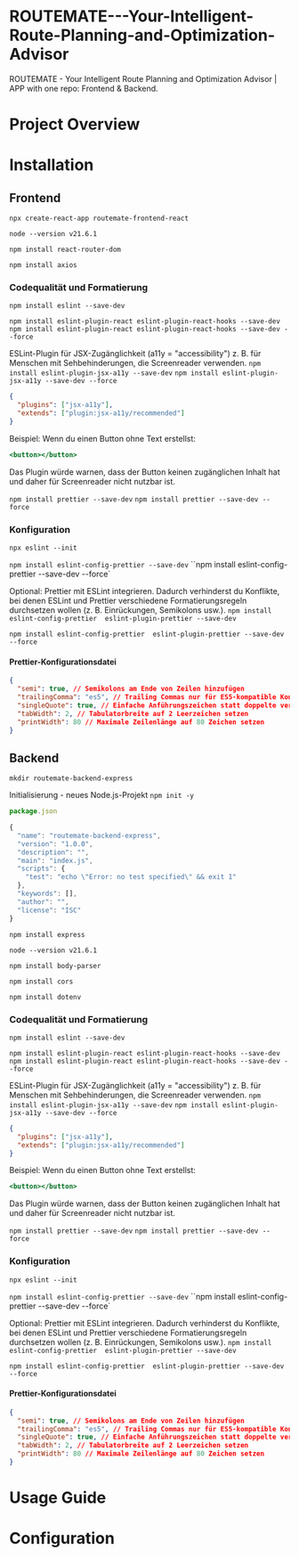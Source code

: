 # ROUTEMATE---Your-Intelligent-Route-Planning-and-Optimization-Advisor

ROUTEMATE - Your Intelligent Route Planning and Optimization Advisor | APP with one repo: Frontend & Backend.

# Project Overview

# Installation

## Frontend

`npx create-react-app routemate-frontend-react`

`node --version v21.6.1`

`npm install react-router-dom`

`npm install axios`

### Codequalität und Formatierung

`npm install eslint --save-dev`

`npm install eslint-plugin-react eslint-plugin-react-hooks --save-dev`
`npm install eslint-plugin-react eslint-plugin-react-hooks --save-dev --force`

ESLint-Plugin für JSX-Zugänglichkeit (a11y = "accessibility") z. B. für Menschen mit Sehbehinderungen, die Screenreader verwenden.
`npm install eslint-plugin-jsx-a11y --save-dev`
`npm install eslint-plugin-jsx-a11y --save-dev --force`

```json
{
  "plugins": ["jsx-a11y"],
  "extends": ["plugin:jsx-a11y/recommended"]
}
```

Beispiel:
Wenn du einen Button ohne Text erstellst:

```jsx
<button></button>
```

Das Plugin würde warnen, dass der Button keinen zugänglichen Inhalt hat und daher für Screenreader nicht nutzbar ist.

`npm install prettier --save-dev`
`npm install prettier --save-dev --force`

### Konfiguration

`npx eslint --init`

`npm install eslint-config-prettier --save-dev`
``npm install eslint-config-prettier --save-dev --force`

Optional: Prettier mit ESLint integrieren.
Dadurch verhinderst du Konflikte, bei denen ESLint und Prettier verschiedene Formatierungsregeln durchsetzen wollen (z. B. Einrückungen, Semikolons usw.).
`npm install eslint-config-prettier  eslint-plugin-prettier --save-dev`

`npm install eslint-config-prettier  eslint-plugin-prettier --save-dev --force`

#### Prettier-Konfigurationsdatei

```json
{
  "semi": true, // Semikolons am Ende von Zeilen hinzufügen
  "trailingComma": "es5", // Trailing Commas nur für ES5-kompatible Konstrukte (z.B. Arrays, Objekte)
  "singleQuote": true, // Einfache Anführungszeichen statt doppelte verwenden
  "tabWidth": 2, // Tabulatorbreite auf 2 Leerzeichen setzen
  "printWidth": 80 // Maximale Zeilenlänge auf 80 Zeichen setzen
}
```

## Backend

`mkdir routemate-backend-express`

Initialisierung - neues Node.js-Projekt
`npm init -y`

```javascript
package.json

{
  "name": "routemate-backend-express",
  "version": "1.0.0",
  "description": "",
  "main": "index.js",
  "scripts": {
    "test": "echo \"Error: no test specified\" && exit 1"
  },
  "keywords": [],
  "author": "",
  "license": "ISC"
}
```

`npm install express`

`node --version v21.6.1`

`npm install body-parser`

`npm install cors`

`npm install dotenv`

### Codequalität und Formatierung

`npm install eslint --save-dev`

`npm install eslint-plugin-react eslint-plugin-react-hooks --save-dev`
`npm install eslint-plugin-react eslint-plugin-react-hooks --save-dev --force`

ESLint-Plugin für JSX-Zugänglichkeit (a11y = "accessibility") z. B. für Menschen mit Sehbehinderungen, die Screenreader verwenden.
`npm install eslint-plugin-jsx-a11y --save-dev`
`npm install eslint-plugin-jsx-a11y --save-dev --force`

```json
{
  "plugins": ["jsx-a11y"],
  "extends": ["plugin:jsx-a11y/recommended"]
}
```

Beispiel:
Wenn du einen Button ohne Text erstellst:

```jsx
<button></button>
```

Das Plugin würde warnen, dass der Button keinen zugänglichen Inhalt hat und daher für Screenreader nicht nutzbar ist.

`npm install prettier --save-dev`
`npm install prettier --save-dev --force`

### Konfiguration

`npx eslint --init`

`npm install eslint-config-prettier --save-dev`
``npm install eslint-config-prettier --save-dev --force`

Optional: Prettier mit ESLint integrieren.
Dadurch verhinderst du Konflikte, bei denen ESLint und Prettier verschiedene Formatierungsregeln durchsetzen wollen (z. B. Einrückungen, Semikolons usw.).
`npm install eslint-config-prettier  eslint-plugin-prettier --save-dev`

`npm install eslint-config-prettier  eslint-plugin-prettier --save-dev --force`

#### Prettier-Konfigurationsdatei

```json
{
  "semi": true, // Semikolons am Ende von Zeilen hinzufügen
  "trailingComma": "es5", // Trailing Commas nur für ES5-kompatible Konstrukte (z.B. Arrays, Objekte)
  "singleQuote": true, // Einfache Anführungszeichen statt doppelte verwenden
  "tabWidth": 2, // Tabulatorbreite auf 2 Leerzeichen setzen
  "printWidth": 80 // Maximale Zeilenlänge auf 80 Zeichen setzen
}
```

# Usage Guide

# Configuration
